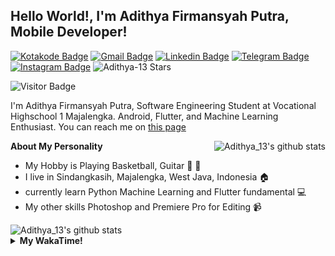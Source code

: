 
## Hello World!, I'm Adithya Firmansyah Putra, Mobile Developer!

[![Kotakode Badge](https://img.shields.io/badge/-Kotakode-green?style=plastic&logo=Kotakode&link=https://kotakode.com/users/527/adithya-13)](https://kotakode.com/users/527/adithya-13)
[![Gmail Badge](https://img.shields.io/badge/-Gmail-white?style=plastic&logo=Gmail&link=mailto:aditputrafirmansyah@gmail.com)](mailto:aditputrafirmansyah@gmail.com)
[![Linkedin Badge](https://img.shields.io/badge/-LinkedIn-blue?style=plastic&logo=Linkedin&link=https://www.linkedin.com/in/aditputrafirmansyah/)](https://www.linkedin.com/in/aditputrafirmansyah/) 
[![Telegram Badge](https://img.shields.io/badge/-Telegram-blue?style=plastic&logo=telegram&link=https://t.me/Adithya_13)](https://t.me/Adithya_13) 
[![Instagram Badge](https://img.shields.io/badge/-Instagram-white?style=plastic&logo=instagram&link=https://www.instagram.com/adithya_firmansyahputra/)](https://www.instagram.com/adithya_firmansyahputra/)
![Adithya-13 Stars](https://img.shields.io/github/stars/Adithya-13?affiliations=OWNER&style=social)

![Visitor Badge](https://visitor-badge.laobi.icu/badge?page_id=Adithya-13.Adithya-13)

I'm Adithya Firmansyah Putra, Software Engineering Student at Vocational Highschool 1 Majalengka. Android, Flutter, and Machine Learning Enthusiast. You can reach me on [this page](https://msha.ke/adithya_13/)

<img align="right" alt="Adithya_13's github stats" src="https://github-readme-stats.vercel.app/api/top-langs/?username=Adithya-13&theme=radical&show_icons=true&hide_border=true&line_height=24"/>

**About My Personality**

- My Hobby is Playing Basketball, Guitar :basketball: :guitar: 
- I live in Sindangkasih, Majalengka, West Java, Indonesia :house:
- currently learn Python Machine Learning and Flutter fundamental :computer:
- My other skills Photoshop and Premiere Pro for Editing :video_camera:

<img alt="Adithya_13's github stats" src="https://github-readme-stats.vercel.app/api?username=Adithya-13&count_private=true&show_icons=true&hide_border=true&include_all_commits=true&line_height=24&theme=radical"/>

<details>
  <summary><b>My WakaTime!</b></summary>
  <br>
  
  <!--START_SECTION:waka-->
![Lines of code](https://img.shields.io/badge/From%20Hello%20World%20I%27ve%20Written-291301%20lines%20of%20code-blue)

**I'm a Night 🦉** 

```text
🌞 Morning    87 commits     ████░░░░░░░░░░░░░░░░░░░░░   18.09% 
🌆 Daytime    83 commits     ████░░░░░░░░░░░░░░░░░░░░░   17.26% 
🌃 Evening    146 commits    ███████░░░░░░░░░░░░░░░░░░   30.35% 
🌙 Night      165 commits    ████████░░░░░░░░░░░░░░░░░   34.3%

```
📅 **I'm Most Productive on Sunday** 

```text
Monday       69 commits     ███░░░░░░░░░░░░░░░░░░░░░░   14.35% 
Tuesday      41 commits     ██░░░░░░░░░░░░░░░░░░░░░░░   8.52% 
Wednesday    41 commits     ██░░░░░░░░░░░░░░░░░░░░░░░   8.52% 
Thursday     55 commits     ██░░░░░░░░░░░░░░░░░░░░░░░   11.43% 
Friday       74 commits     ███░░░░░░░░░░░░░░░░░░░░░░   15.38% 
Saturday     79 commits     ████░░░░░░░░░░░░░░░░░░░░░   16.42% 
Sunday       122 commits    ██████░░░░░░░░░░░░░░░░░░░   25.36%

```


📊 **This Week I Spent My Time On** 

```text
⌚︎ Time Zone: Asia/Bangkok

💬 Programming Languages: 
Dart                     20 hrs              ███████████████████████░░   92.68% 
Other                    45 mins             █░░░░░░░░░░░░░░░░░░░░░░░░   3.51% 
YAML                     30 mins             ░░░░░░░░░░░░░░░░░░░░░░░░░   2.36% 
JSON                     4 mins              ░░░░░░░░░░░░░░░░░░░░░░░░░   0.35% 
XML                      3 mins              ░░░░░░░░░░░░░░░░░░░░░░░░░   0.3%

🔥 Editors: 
Android Studio           21 hrs 35 mins      █████████████████████████   100.0%

💻 Operating System: 
Windows                  21 hrs 35 mins      █████████████████████████   100.0%

```

**I Mostly Code in Kotlin** 

```text
Kotlin                   19 repos            ██████████████░░░░░░░░░░░   59.38% 
Dart                     9 repos             ███████░░░░░░░░░░░░░░░░░░   28.12% 
Jupyter Notebook         2 repos             █░░░░░░░░░░░░░░░░░░░░░░░░   6.25% 
CSS                      1 repo              ░░░░░░░░░░░░░░░░░░░░░░░░░   3.12% 
HTML                     1 repo              ░░░░░░░░░░░░░░░░░░░░░░░░░   3.12%

```



 Last Updated on 22/07/2021
<!--END_SECTION:waka-->
</details>
